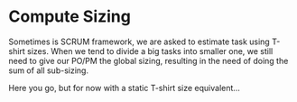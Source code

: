 # Compute Sizing

Sometimes is SCRUM framework, we are asked to estimate task using T-shirt sizes.
When we tend to divide a big tasks into smaller one, we still need to give our PO/PM the global sizing, resulting in the need of doing the sum of all sub-sizing.

Here you go, but for now with a static T-shirt size equivalent...
